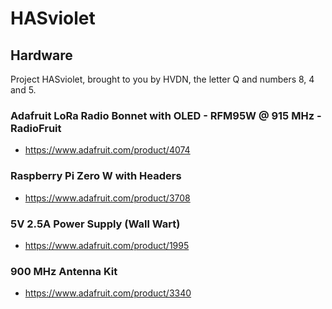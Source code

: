 # HASviolet

## Hardware

Project HASviolet, brought to you by HVDN, the letter Q and numbers 8, 4 and 5. 


### Adafruit LoRa Radio Bonnet with OLED - RFM95W @ 915 MHz - RadioFruit
* https://www.adafruit.com/product/4074

### Raspberry Pi Zero W with Headers
* https://www.adafruit.com/product/3708

### 5V 2.5A Power Supply (Wall Wart)
* https://www.adafruit.com/product/1995

### 900 MHz Antenna Kit
* https://www.adafruit.com/product/3340


